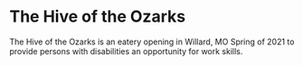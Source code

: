 # The Hive of the Ozarks  

The Hive of the Ozarks is an eatery opening in Willard, MO Spring of 2021 to provide persons with disabilities an opportunity for work skills.
